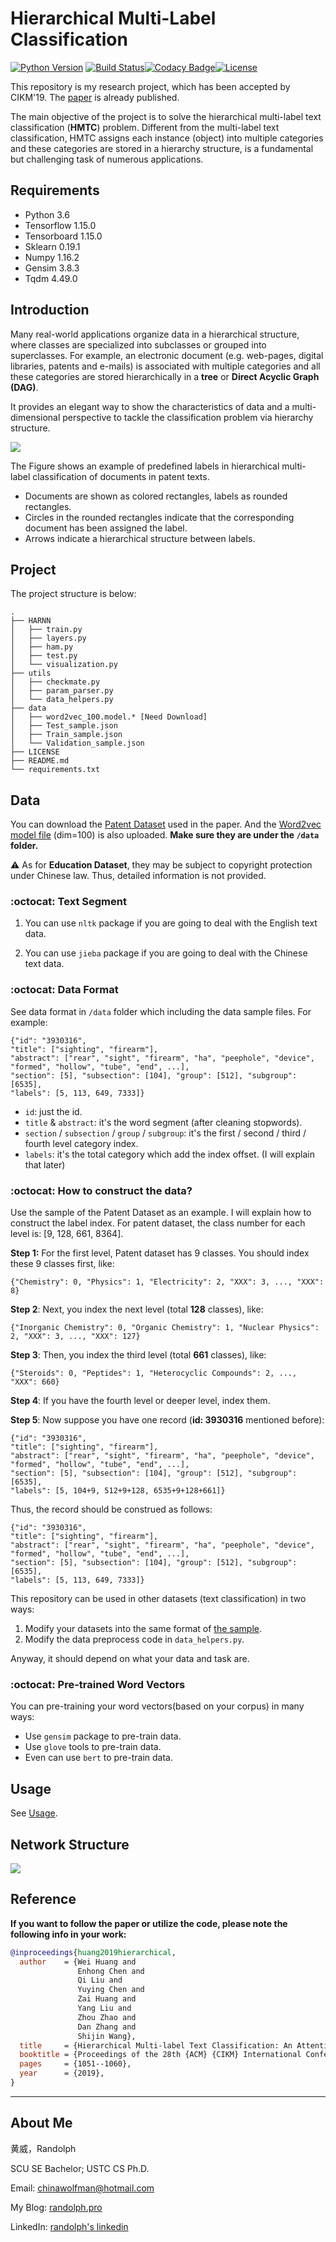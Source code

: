 # Hierarchical Multi-Label Classification

[![Python Version](https://img.shields.io/badge/language-python3.6-blue.svg)](https://www.python.org/downloads/) [![Build Status](https://travis-ci.org/RandolphVI/Hierarchical-Multi-Label-Text-Classification.svg?branch=master)](https://travis-ci.org/RandolphVI/Hierarchical-Multi-Label-Text-Classification)[![Codacy Badge](https://api.codacy.com/project/badge/Grade/80fe0da5f16146219a5d0a66f8c8ed70)](https://www.codacy.com/manual/chinawolfman/Hierarchical-Multi-Label-Text-Classification?utm_source=github.com&amp;utm_medium=referral&amp;utm_content=RandolphVI/Hierarchical-Multi-Label-Text-Classification&amp;utm_campaign=Badge_Grade)[![License](https://img.shields.io/github/license/RandolphVI/Hierarchical-Multi-Label-Text-Classification.svg)](https://www.apache.org/licenses/LICENSE-2.0) 

This repository is my research project, which has been accepted by CIKM'19. The [paper](https://dl.acm.org/citation.cfm?id=3357384.3357885) is already published.

The main objective of the project is to solve the hierarchical multi-label text classification (**HMTC**) problem. Different from the multi-label text classification, HMTC assigns each instance (object) into multiple categories and these categories are stored in a hierarchy structure, is a fundamental but challenging task of numerous applications.

## Requirements

- Python 3.6
- Tensorflow 1.15.0
- Tensorboard 1.15.0
- Sklearn 0.19.1
- Numpy 1.16.2
- Gensim 3.8.3
- Tqdm 4.49.0

## Introduction

Many real-world applications organize data in a hierarchical structure, where classes are specialized into subclasses or grouped into superclasses. For example, an electronic document (e.g. web-pages, digital libraries, patents and e-mails) is associated with multiple categories and all these categories are stored hierarchically in a **tree** or **Direct Acyclic Graph (DAG)**. 

It provides an elegant way to show the characteristics of data and a multi-dimensional perspective to tackle the classification problem via hierarchy structure. 

![](https://farm8.staticflickr.com/7806/31717892987_e2e851eaaf_o.png)

The Figure shows an example of predefined labels in hierarchical multi-label classification of documents in patent texts. 

- Documents are shown as colored rectangles, labels as rounded rectangles. 
- Circles in the rounded rectangles indicate that the corresponding document has been assigned the label. 
- Arrows indicate a hierarchical structure between labels.

## Project

The project structure is below:

```text
.
├── HARNN
│   ├── train.py
│   ├── layers.py
│   ├── ham.py
│   ├── test.py
│   └── visualization.py
├── utils
│   ├── checkmate.py
│   ├── param_parser.py
│   └── data_helpers.py
├── data
│   ├── word2vec_100.model.* [Need Download]
│   ├── Test_sample.json
│   ├── Train_sample.json
│   └── Validation_sample.json
├── LICENSE
├── README.md
└── requirements.txt
```

## Data

You can download the [Patent Dataset](https://drive.google.com/open?id=1So3unr5p_vlYq31gE0Ly07Z2XTvD5QlM) used in the paper. And the [Word2vec model file](https://drive.google.com/file/d/1tZ9WPXkoJmWwtcnOU8S_KGPMp8wnYohR/view?usp=sharing) (dim=100) is also uploaded. **Make sure they are under the `/data` folder.**

:warning: As for **Education Dataset**, they may be subject to copyright protection under Chinese law. Thus, detailed information is not provided.

### :octocat: Text Segment

1. You can use `nltk` package if you are going to deal with the English text data.

2. You can use `jieba` package if you are going to deal with the Chinese text data.

### :octocat: Data Format

See data format in `/data` folder which including the data sample files. For example:

```
{"id": "3930316", 
"title": ["sighting", "firearm"], 
"abstract": ["rear", "sight", "firearm", "ha", "peephole", "device", "formed", "hollow", "tube", "end", ...], 
"section": [5], "subsection": [104], "group": [512], "subgroup": [6535], 
"labels": [5, 113, 649, 7333]}
```

- `id`: just the id.
- `title` & `abstract`: it's the word segment (after cleaning stopwords).
- `section` / `subsection` / `group` / `subgroup`: it's the first / second / third / fourth level category index.
- `labels`: it's the total category which add the index offset. (I will explain that later)

### :octocat: How to construct the data?

Use the sample of the Patent Dataset as an example. I will explain how to construct the label index. 
For patent dataset, the class number for each level is: [9, 128, 661, 8364].

**Step 1:** For the first level, Patent dataset has 9 classes. You should index these 9 classes first, like:

```
{"Chemistry": 0, "Physics": 1, "Electricity": 2, "XXX": 3, ..., "XXX": 8}
```

**Step 2**: Next, you index the next level (total **128** classes), like:

```
{"Inorganic Chemistry": 0, "Organic Chemistry": 1, "Nuclear Physics": 2, "XXX": 3, ..., "XXX": 127}
```

**Step 3**: Then, you index the third level (total **661** classes), like:

```
{"Steroids": 0, "Peptides": 1, "Heterocyclic Compounds": 2, ..., "XXX": 660}
```

**Step 4**: If you have the fourth level or deeper level, index them.

**Step 5**: Now suppose you have one record (**id: 3930316** mentioned before):

```
{"id": "3930316", 
"title": ["sighting", "firearm"], 
"abstract": ["rear", "sight", "firearm", "ha", "peephole", "device", "formed", "hollow", "tube", "end", ...], 
"section": [5], "subsection": [104], "group": [512], "subgroup": [6535],
"labels": [5, 104+9, 512+9+128, 6535+9+128+661]}
```

Thus, the record should be construed as follows:

```
{"id": "3930316", 
"title": ["sighting", "firearm"], 
"abstract": ["rear", "sight", "firearm", "ha", "peephole", "device", "formed", "hollow", "tube", "end", ...], 
"section": [5], "subsection": [104], "group": [512], "subgroup": [6535], 
"labels": [5, 113, 649, 7333]}
```

This repository can be used in other datasets (text classification) in two ways:
1. Modify your datasets into the same format of [the sample](https://github.com/RandolphVI/Hierarchical-Multi-Label-Text-Classification/tree/master/data).
2. Modify the data preprocess code in `data_helpers.py`.

Anyway, it should depend on what your data and task are.

### :octocat: Pre-trained Word Vectors

You can pre-training your word vectors(based on your corpus) in many ways:
- Use `gensim` package to pre-train data.
- Use `glove` tools to pre-train data.
- Even can use `bert` to pre-train data.

## Usage

See [Usage](https://github.com/RandolphVI/Hierarchical-Multi-Label-Text-Classification/blob/master/Usage.md).

## Network Structure

![](https://live.staticflickr.com/65535/48647692206_2e5e6e7f13_o.png)

## Reference

**If you want to follow the paper or utilize the code, please note the following info in your work:** 

```bibtex
@inproceedings{huang2019hierarchical,
  author    = {Wei Huang and
               Enhong Chen and
               Qi Liu and
               Yuying Chen and
               Zai Huang and
               Yang Liu and
               Zhou Zhao and
               Dan Zhang and
               Shijin Wang},
  title     = {Hierarchical Multi-label Text Classification: An Attention-based Recurrent Network Approach},
  booktitle = {Proceedings of the 28th {ACM} {CIKM} International Conference on Information and Knowledge Management, {CIKM} 2019, Beijing, CHINA, Nov 3-7, 2019},
  pages     = {1051--1060},
  year      = {2019},
}
```
---

## About Me

黄威，Randolph

SCU SE Bachelor; USTC CS Ph.D.

Email: chinawolfman@hotmail.com

My Blog: [randolph.pro](http://randolph.pro)

LinkedIn: [randolph's linkedin](https://www.linkedin.com/in/randolph-%E9%BB%84%E5%A8%81/)
